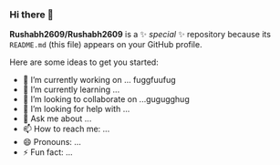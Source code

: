 ### Hi there 👋


**Rushabh2609/Rushabh2609** is a ✨ _special_ ✨ repository because its `README.md` (this file) appears on your GitHub profile.

Here are some ideas to get you started:

- 🔭 I’m currently working on ... fuggfuufug
- 🌱 I’m currently learning ...
- 👯 I’m looking to collaborate on ...gugugghug
- 🤔 I’m looking for help with ...
- 💬 Ask me about ...
- 📫 How to reach me: ...
- 😄 Pronouns: ...
- ⚡ Fun fact: ...
